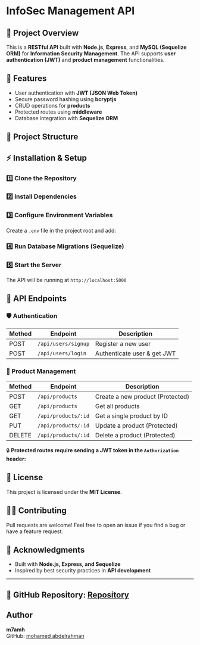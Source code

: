 # InfoSec Management API

## 📌 Project Overview

This is a **RESTful API** built with **Node.js**, **Express**, and **MySQL (Sequelize ORM)** for **Information Security Management**. The API supports **user authentication (JWT)** and **product management** functionalities.

## 🚀 Features

- User authentication with **JWT (JSON Web Token)**
- Secure password hashing using **bcryptjs**
- CRUD operations for **products**
- Protected routes using **middleware**
- Database integration with **Sequelize ORM**

## 📂 Project Structure

## ⚡ Installation & Setup

### 1️⃣ Clone the Repository

### 2️⃣ Install Dependencies

### 3️⃣ Configure Environment Variables

Create a `.env` file in the project root and add:

### 4️⃣ Run Database Migrations (Sequelize)

### 5️⃣ Start the Server

The API will be running at `http://localhost:5000`

## 📌 API Endpoints

### 🛡️ Authentication

| Method | Endpoint            | Description                 |
| ------ | ------------------- | --------------------------- |
| POST   | `/api/users/signup` | Register a new user         |
| POST   | `/api/users/login`  | Authenticate user & get JWT |

### 🛒 Product Management

| Method | Endpoint            | Description                      |
| ------ | ------------------- | -------------------------------- |
| POST   | `/api/products`     | Create a new product (Protected) |
| GET    | `/api/products`     | Get all products                 |
| GET    | `/api/products/:id` | Get a single product by ID       |
| PUT    | `/api/products/:id` | Update a product (Protected)     |
| DELETE | `/api/products/:id` | Delete a product (Protected)     |

🔒 **Protected routes require sending a JWT token in the ****`Authorization`**** header:**

## 📜 License

This project is licensed under the **MIT License**.

## 👨‍💻 Contributing

Pull requests are welcome! Feel free to open an issue if you find a bug or have a feature request.

## 🌟 Acknowledgments

- Built with **Node.js, Express, and Sequelize**
- Inspired by best security practices in **API development**

---

🔗 **GitHub Repository**: [Repository](https://github.com/m7amh/info-sec-mgmt-api)
---
## Author
**m7amh**  
GitHub: [mohamed abdelrahman](https://github.com/m7amh/info-sec-mgmt-api/edit/main/README.md)


